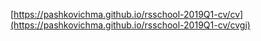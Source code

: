 [https://pashkovichma.github.io/rsschool-2019Q1-cv/cv](https://pashkovichma.github.io/rsschool-2019Q1-cv/cvgi)